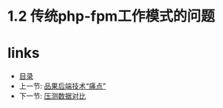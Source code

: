 # 1.2 传统php-fpm工作模式的问题

# links
  * [目录](<preface.md>)
  * 上一节: [品果后端技术“痛点”](<01.1.md>)
  * 下一节: [压测数据对比](<01.3.md>)